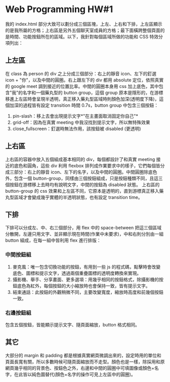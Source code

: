 # Web Programming HW#1

我的 index.html 部分大致可以劃分成三個區塊，上左、上右和下排，上左區顯示的是我所屬的方格；上右區是另外五個聊天室成員的方格；最下面橫跨整個頁面的是時間、功能按鈕所在的區域。以下，我針對每個區域所做的功能和 CSS 特效分項列出：

## 上左區
在 class 為 person 的 div 之上分成三個部分：右上的靜音 icon、左下的釘選 icon + "你"，以及中間的圓圈。右上跟左下的 div 都用 absolute 定位，依照真實的 google meet 調到接近的位置比率。中間的圓圈本身用 css 加上底色，其中包含"我"的名字和一個藥丸型的 button group，這個 group 原本是隱形的，在游標移進上左區時會呈現半透明，真正移入藥丸型區域時則顏色加深(透明度下降)，這個加深的過程皆有設定 transition 時間 0.7s，button group 中包含三個按鈕：
 1. pin-slash：移上去會出現提示文字*"在主畫面取消固定你自己"*
 2. grid-off：因為在真實 meeting 中我沒找到提示文字，所以無特殊效果
 3. close_fullscreen：釘選時無法作用，該按鈕被 disabled (更透明)
 
## 上右區
上右區的容器中放入五個組成基本相同的 div，每個都設計了和真實 meeting 接近的底色和圓角，這些 div 利用 flexbox 排列成作業要求中的樣子，它們每個皆分成三部分：右上的靜音 icon、左下的名字，以及中間的圓圈。中間圓圈除底色外，包含一個 button-group，同樣由三個按鈕組成，只是按鈕種類不同，且這三個按鈕在游標移上去時均有說明文字，中間的按鈕為 disabled 狀態。
上右區的 button-group 的 css 效果和上左區不同，它原本是透明的，直到游標真正移入藥丸型區域才會變成幾乎實體的半透明狀態，也有設定 transition time。

## 下排
下排可以分成左、中、右三個部分，用 flex 中的 space-between 把這三個區域分散開，左邊只用文字、並非顯示現在時間(作業中未要求)，中和右則分別由一組 button 組成，在每一組中皆利用 flex 進行排版：
### 中間按鈕組
1. 麥克風：唯一包含切換功能的按鈕，有用到一些 js 的程式碼，點擊時會改變底色、圖標和提示文字，透過兩個重疊圖標的透明度轉換來實現。
2. 攝影機、舉手、分享畫面、更多選項：用幾乎相同的按鈕格式，除攝影機的按鈕底色為紅外，每個按鈕的大小縮放時也會保持一致，皆有提示文字。
3. 結束通話：此按鈕的外觀稍微不同，主要改變寬度，縮放時高度和前幾個按鈕一致。

### 右邊按鈕組
包含五個按鈕，皆能顯示提示文字、隨頁面縮放，button 格式相同。

## 其它
大部分的 margin 和 padding 都是根據真實網頁微調出來的，設定時用的單位和頁面長寬有關，所以多數時候可隨頁面縮放而不走型。顏色也是一樣，除採用和原網頁幾乎相同的背景色、按鈕色之外，右邊和中間的圓圈中可填圖像或顏色+名字，在此皆以純色圖替代(顏色+名字的操作可見上左區中的圓圈)。
